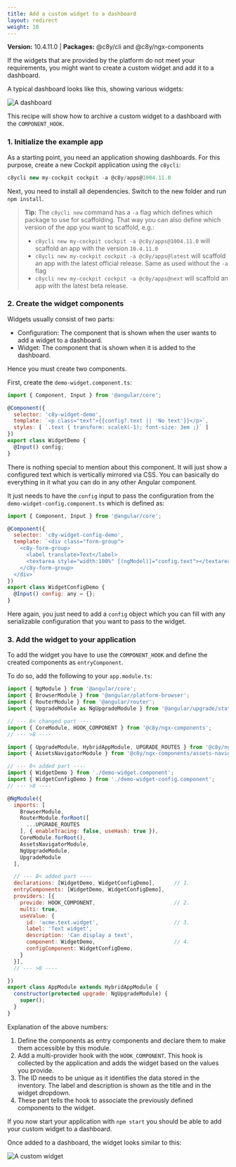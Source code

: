 ```yaml
---
title: Add a custom widget to a dashboard
layout: redirect
weight: 10
---
```


 **Version:** 10.4.11.0 | **Packages:** @c8y/cli and @c8y/ngx-components

If the widgets that are provided by the platform do not meet your requirements, you might want to create a custom widget and add it to a dashboard. 

A typical dashboard looks like this, showing various widgets:

![A dashboard](/guides/images/users-guide/cockpit/cockpit-dashboard-widgets.png)

This recipe will show how to archive a custom widget to a dashboard with the `COMPONENT_HOOK`.

### 1. Initialize the example app

As a starting point, you need an application showing dashboards. For this purpose, create a new Cockpit application using the `c8ycli`:

```js
c8ycli new my-cockpit cockpit -a @c8y/apps@1004.11.0
```

Next, you need to install all dependencies. Switch to the new folder and run `npm install`.

> **Tip:** The `c8ycli new` command has a `-a` flag which defines which package to use for scaffolding. That way you can also define which version of the app you want to scaffold, e.g.:
> 
> - `c8ycli new my-cockpit cockpit -a @c8y/apps@1004.11.0` will scaffold an app with the version `10.4.11.0`
> - `c8ycli new my-cockpit cockpit -a @c8y/apps@latest` will scaffold an app with the latest official release. Same as used without the `-a` flag
> - `c8ycli new my-cockpit cockpit -a @c8y/apps@next` will scaffold an app with the latest beta release.

### 2. Create the widget components

Widgets usually consist of two parts:
 
* Configuration: The component that is shown when the user wants to add a widget to a dashboard.
* Widget: The component that is shown when it is added to the dashboard.

Hence you must create two components. 

First, create the `demo-widget.component.ts`:

```js
import { Component, Input } from '@angular/core';

@Component({
  selector: 'c8y-widget-demo',
  template: `<p class="text">{{config?.text || 'No text'}}</p>`,
  styles: [ `.text { transform: scaleX(-1); font-size: 3em ;}` ]
})
export class WidgetDemo {
  @Input() config;
}
```

There is nothing special to mention about this component. It will just show a configured text which is vertically mirrored via CSS. You can basically do everything in it what you can do in any other Angular component. 

It just needs to have the `config` input to pass the configuration from the `demo-widget-config.component.ts` which is defined as:

```js
import { Component, Input } from '@angular/core';

@Component({
  selector: 'c8y-widget-config-demo',
  template: `<div class="form-group">
    <c8y-form-group>
      <label translate>Text</label>
      <textarea style="width:100%" [(ngModel)]="config.text"></textarea>
    </c8y-form-group>
  </div>`
})
export class WidgetConfigDemo {
  @Input() config: any = {};
}
```

Here again, you just need to add a `config` object which you can fill with any serializable configuration that you want to pass to the widget.

### 3. Add the widget to your application

To add the widget you have to use the `COMPONENT_HOOK` and define the created components as `entryComponent`. 

To do so, add the following to your `app.module.ts`:

```js
import { NgModule } from '@angular/core';
import { BrowserModule } from '@angular/platform-browser';
import { RouterModule } from '@angular/router';
import { UpgradeModule as NgUpgradeModule } from '@angular/upgrade/static';

// --- 8< changed part ----
import { CoreModule, HOOK_COMPONENT } from '@c8y/ngx-components';
// --- >8 ----

import { UpgradeModule, HybridAppModule, UPGRADE_ROUTES } from '@c8y/ngx-components/upgrade';
import { AssetsNavigatorModule } from '@c8y/ngx-components/assets-navigator';

// --- 8< added part ----
import { WidgetDemo } from './demo-widget.component';
import { WidgetConfigDemo } from './demo-widget-config.component';
// --- >8 ----

@NgModule({
  imports: [
    BrowserModule,
    RouterModule.forRoot([
      ...UPGRADE_ROUTES
    ], { enableTracing: false, useHash: true }),
    CoreModule.forRoot(),
    AssetsNavigatorModule,
    NgUpgradeModule,
    UpgradeModule
  ],

  // --- 8< added part ----
  declarations: [WidgetDemo, WidgetConfigDemo],      // 1.
  entryComponents: [WidgetDemo, WidgetConfigDemo],
  providers: [{
    provide: HOOK_COMPONENT,                         // 2.
    multi: true,
    useValue: {
      id: 'acme.text.widget',                        // 3. 
      label: 'Text widget',
      description: 'Can display a text',
      component: WidgetDemo,                         // 4.
      configComponent: WidgetConfigDemo,
    }
  }],
  // --- >8 ----

})
export class AppModule extends HybridAppModule {
  constructor(protected upgrade: NgUpgradeModule) {
    super();
  }
}

```

Explanation of the above numbers:

1. Define the components as entry components and declare them to make them accessible by this module.
2. Add a multi-provider hook with the `HOOK_COMPONENT`. This hook is collected by the application and adds the widget based on the values you provide.
3. The ID needs to be unique as it identifies the data stored in the inventory. The label and description is shown as the title and in the widget dropdown.
4. These part tells the hook to associate the previously defined components to the widget.

If you now start your application with `npm start` you should be able to add your custom widget to a dashboard.

Once added to a dashboard, the widget looks similar to this:

![A custom widget](/guides/images/web-sdk/custom-widget.png)
